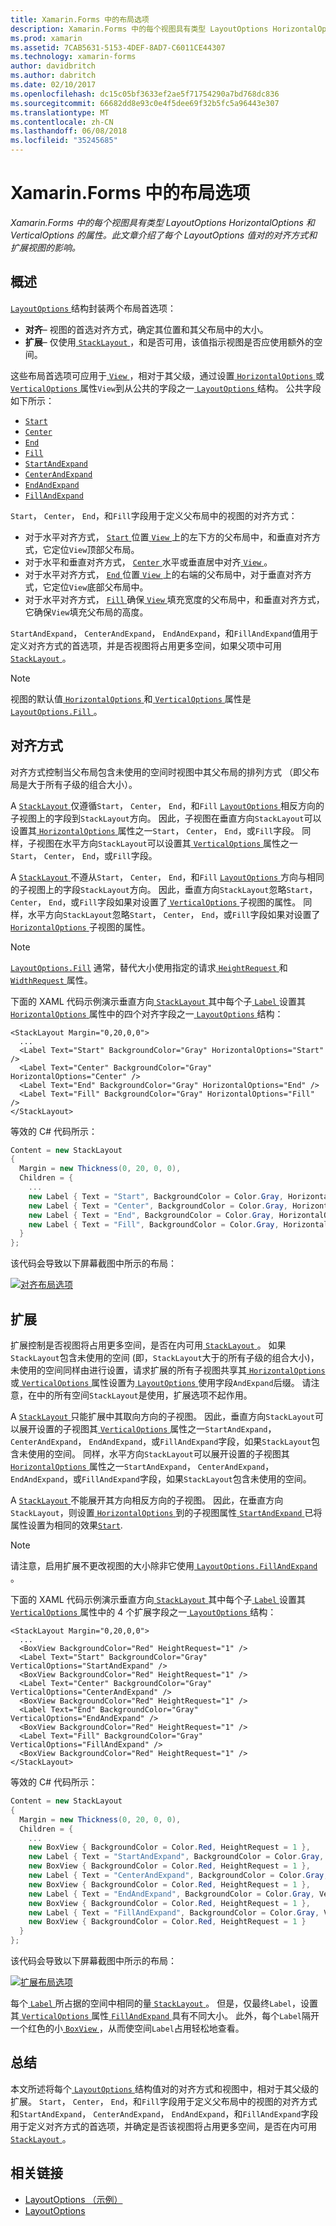 ```yaml
---
title: Xamarin.Forms 中的布局选项
description: Xamarin.Forms 中的每个视图具有类型 LayoutOptions HorizontalOptions 和 VerticalOptions 的属性。 此文章介绍了每个 LayoutOptions 值对的对齐方式和扩展视图的影响。
ms.prod: xamarin
ms.assetid: 7CAB5631-5153-4DEF-8AD7-C6011CE44307
ms.technology: xamarin-forms
author: davidbritch
ms.author: dabritch
ms.date: 02/10/2017
ms.openlocfilehash: dc15c05bf3633ef2ae5f71754290a7bd768dc836
ms.sourcegitcommit: 66682dd8e93c0e4f5dee69f32b5fc5a96443e307
ms.translationtype: MT
ms.contentlocale: zh-CN
ms.lasthandoff: 06/08/2018
ms.locfileid: "35245685"
---
```

# <a name="layout-options-in-xamarinforms"></a>Xamarin.Forms 中的布局选项

_Xamarin.Forms 中的每个视图具有类型 LayoutOptions HorizontalOptions 和 VerticalOptions 的属性。此文章介绍了每个 LayoutOptions 值对的对齐方式和扩展视图的影响。_

## <a name="overview"></a>概述

[ `LayoutOptions` ](https://developer.xamarin.com/api/type/Xamarin.Forms.LayoutOptions/)结构封装两个布局首选项：

- **对齐**– 视图的首选对齐方式，确定其位置和其父布局中的大小。
- **扩展**– 仅使用[ `StackLayout` ](https://developer.xamarin.com/api/type/Xamarin.Forms.StackLayout/)，和是否可用，该值指示视图是否应使用额外的空间。

这些布局首选项可应用于[ `View` ](https://developer.xamarin.com/api/type/Xamarin.Forms.View/)，相对于其父级，通过设置[ `HorizontalOptions` ](https://developer.xamarin.com/api/property/Xamarin.Forms.View.HorizontalOptions/)或[ `VerticalOptions` ](https://developer.xamarin.com/api/property/Xamarin.Forms.View.VerticalOptions/)属性`View`到从公共的字段之一[ `LayoutOptions` ](https://developer.xamarin.com/api/type/Xamarin.Forms.LayoutOptions/)结构。 公共字段如下所示：

- [`Start`](https://developer.xamarin.com/api/field/Xamarin.Forms.LayoutOptions.Start/)
- [`Center`](https://developer.xamarin.com/api/field/Xamarin.Forms.LayoutOptions.Center/)
- [`End`](https://developer.xamarin.com/api/field/Xamarin.Forms.LayoutOptions.End/)
- [`Fill`](https://developer.xamarin.com/api/field/Xamarin.Forms.LayoutOptions.Fill/)
- [`StartAndExpand`](https://developer.xamarin.com/api/field/Xamarin.Forms.LayoutOptions.StartAndExpand/)
- [`CenterAndExpand`](https://developer.xamarin.com/api/field/Xamarin.Forms.LayoutOptions.CenterAndExpand/)
- [`EndAndExpand`](https://developer.xamarin.com/api/field/Xamarin.Forms.LayoutOptions.EndAndExpand/)
- [`FillAndExpand`](https://developer.xamarin.com/api/field/Xamarin.Forms.LayoutOptions.FillAndExpand/)

`Start`， `Center`， `End`，和`Fill`字段用于定义父布局中的视图的对齐方式：

- 对于水平对齐方式， [ `Start` ](https://developer.xamarin.com/api/field/Xamarin.Forms.LayoutOptions.Start/)位置[ `View` ](https://developer.xamarin.com/api/type/Xamarin.Forms.View/)上的左下方的父布局中，和垂直对齐方式，它定位`View`顶部父布局。
- 对于水平和垂直对齐方式， [ `Center` ](https://developer.xamarin.com/api/field/Xamarin.Forms.LayoutOptions.Center/)水平或垂直居中对齐[ `View` ](https://developer.xamarin.com/api/type/Xamarin.Forms.View/)。
- 对于水平对齐方式， [ `End` ](https://developer.xamarin.com/api/field/Xamarin.Forms.LayoutOptions.End/)位置[ `View` ](https://developer.xamarin.com/api/type/Xamarin.Forms.View/)上的右端的父布局中，对于垂直对齐方式，它定位`View`底部父布局中。
- 对于水平对齐方式， [ `Fill` ](https://developer.xamarin.com/api/field/Xamarin.Forms.LayoutOptions.Fill/)确保[ `View` ](https://developer.xamarin.com/api/type/Xamarin.Forms.View/)填充宽度的父布局中，和垂直对齐方式，它确保`View`填充父布局的高度。

`StartAndExpand`， `CenterAndExpand`， `EndAndExpand`，和`FillAndExpand`值用于定义对齐方式的首选项，并是否视图将占用更多空间，如果父项中可用[ `StackLayout` ](https://developer.xamarin.com/api/type/Xamarin.Forms.StackLayout/)。

> [!NOTE]
> 视图的默认值[ `HorizontalOptions` ](https://developer.xamarin.com/api/property/Xamarin.Forms.View.HorizontalOptions/)和[ `VerticalOptions` ](https://developer.xamarin.com/api/property/Xamarin.Forms.View.VerticalOptions/)属性是[ `LayoutOptions.Fill` ](https://developer.xamarin.com/api/field/Xamarin.Forms.LayoutOptions.Fill/)。

<a name="alignment" />

## <a name="alignment"></a>对齐方式

对齐方式控制当父布局包含未使用的空间时视图中其父布局的排列方式 （即父布局是大于所有子级的组合大小）。

A [ `StackLayout` ](https://developer.xamarin.com/api/type/Xamarin.Forms.StackLayout/)仅遵循`Start`， `Center`， `End`，和`Fill` [ `LayoutOptions` ](https://developer.xamarin.com/api/type/Xamarin.Forms.LayoutOptions/)相反方向的子视图上的字段到`StackLayout`方向。 因此，子视图在垂直方向`StackLayout`可以设置其[ `HorizontalOptions` ](https://developer.xamarin.com/api/property/Xamarin.Forms.View.HorizontalOptions/)属性之一`Start`， `Center`， `End`，或`Fill`字段。 同样，子视图在水平方向`StackLayout`可以设置其[ `VerticalOptions` ](https://developer.xamarin.com/api/property/Xamarin.Forms.View.VerticalOptions/)属性之一`Start`， `Center`， `End`，或`Fill`字段。

A [ `StackLayout` ](https://developer.xamarin.com/api/type/Xamarin.Forms.StackLayout/)不遵从`Start`， `Center`， `End`，和`Fill` [ `LayoutOptions` ](https://developer.xamarin.com/api/type/Xamarin.Forms.LayoutOptions/)方向与相同的子视图上的字段`StackLayout`方向。 因此，垂直方向`StackLayout`忽略`Start`， `Center`， `End`，或`Fill`字段如果对设置了[ `VerticalOptions` ](https://developer.xamarin.com/api/property/Xamarin.Forms.View.VerticalOptions/)子视图的属性。 同样，水平方向`StackLayout`忽略`Start`， `Center`， `End`，或`Fill`字段如果对设置了[ `HorizontalOptions` ](https://developer.xamarin.com/api/property/Xamarin.Forms.View.HorizontalOptions/)子视图的属性。

> [!NOTE]
> [`LayoutOptions.Fill`](https://developer.xamarin.com/api/field/Xamarin.Forms.LayoutOptions.Fill/) 通常，替代大小使用指定的请求[ `HeightRequest` ](https://developer.xamarin.com/api/property/Xamarin.Forms.VisualElement.HeightRequest/)和[ `WidthRequest` ](https://developer.xamarin.com/api/property/Xamarin.Forms.VisualElement.WidthRequest/)属性。

下面的 XAML 代码示例演示垂直方向[ `StackLayout` ](https://developer.xamarin.com/api/type/Xamarin.Forms.StackLayout/)其中每个子[ `Label` ](https://developer.xamarin.com/api/type/Xamarin.Forms.Label/)设置其[ `HorizontalOptions` ](https://developer.xamarin.com/api/property/Xamarin.Forms.View.HorizontalOptions/)属性中的四个对齐字段之一[ `LayoutOptions` ](https://developer.xamarin.com/api/type/Xamarin.Forms.LayoutOptions/)结构：

```xaml
<StackLayout Margin="0,20,0,0">
  ...
  <Label Text="Start" BackgroundColor="Gray" HorizontalOptions="Start" />
  <Label Text="Center" BackgroundColor="Gray" HorizontalOptions="Center" />
  <Label Text="End" BackgroundColor="Gray" HorizontalOptions="End" />
  <Label Text="Fill" BackgroundColor="Gray" HorizontalOptions="Fill" />
</StackLayout>
```

等效的 C# 代码所示：

```csharp
Content = new StackLayout
{
  Margin = new Thickness(0, 20, 0, 0),
  Children = {
    ...
    new Label { Text = "Start", BackgroundColor = Color.Gray, HorizontalOptions = LayoutOptions.Start },
    new Label { Text = "Center", BackgroundColor = Color.Gray, HorizontalOptions = LayoutOptions.Center },
    new Label { Text = "End", BackgroundColor = Color.Gray, HorizontalOptions = LayoutOptions.End },
    new Label { Text = "Fill", BackgroundColor = Color.Gray, HorizontalOptions = LayoutOptions.Fill }
  }
};
```

该代码会导致以下屏幕截图中所示的布局：

[![](layout-options-images/alignment.png "对齐布局选项")](layout-options-images/alignment-large.png#lightbox "对齐布局选项")

<a name="expansion" />

## <a name="expansion"></a>扩展

扩展控制是否视图将占用更多空间，是否在内可用[ `StackLayout` ](https://developer.xamarin.com/api/type/Xamarin.Forms.StackLayout/)。 如果`StackLayout`包含未使用的空间 (即，`StackLayout`大于的所有子级的组合大小)，未使用的空间同样由进行设置，请求扩展的所有子视图共享其[ `HorizontalOptions` ](https://developer.xamarin.com/api/property/Xamarin.Forms.View.HorizontalOptions/)或[ `VerticalOptions` ](https://developer.xamarin.com/api/property/Xamarin.Forms.View.VerticalOptions/)属性设置为[ `LayoutOptions` ](https://developer.xamarin.com/api/type/Xamarin.Forms.LayoutOptions/)使用字段`AndExpand`后缀。 请注意，在中的所有空间`StackLayout`是使用，扩展选项不起作用。

A [ `StackLayout` ](https://developer.xamarin.com/api/type/Xamarin.Forms.StackLayout/)只能扩展中其取向方向的子视图。 因此，垂直方向`StackLayout`可以展开设置的子视图其[ `VerticalOptions` ](https://developer.xamarin.com/api/property/Xamarin.Forms.View.VerticalOptions/)属性之一`StartAndExpand`， `CenterAndExpand`， `EndAndExpand`，或`FillAndExpand`字段，如果`StackLayout`包含未使用的空间。 同样，水平方向`StackLayout`可以展开设置的子视图其[ `HorizontalOptions` ](https://developer.xamarin.com/api/property/Xamarin.Forms.View.HorizontalOptions/)属性之一`StartAndExpand`， `CenterAndExpand`， `EndAndExpand`，或`FillAndExpand`字段，如果`StackLayout`包含未使用的空间。

A [ `StackLayout` ](https://developer.xamarin.com/api/type/Xamarin.Forms.StackLayout/)不能展开其方向相反方向的子视图。 因此，在垂直方向`StackLayout`，则设置[ `HorizontalOptions` ](https://developer.xamarin.com/api/property/Xamarin.Forms.View.HorizontalOptions/)到的子视图属性[ `StartAndExpand` ](https://developer.xamarin.com/api/field/Xamarin.Forms.LayoutOptions.StartAndExpand/)已将属性设置为相同的效果[`Start`](https://developer.xamarin.com/api/field/Xamarin.Forms.LayoutOptions.Start/).

> [!NOTE]
> 请注意，启用扩展不更改视图的大小除非它使用[ `LayoutOptions.FillAndExpand` ](https://developer.xamarin.com/api/field/Xamarin.Forms.LayoutOptions.FillAndExpand/)。

下面的 XAML 代码示例演示垂直方向[ `StackLayout` ](https://developer.xamarin.com/api/type/Xamarin.Forms.StackLayout/)其中每个子[ `Label` ](https://developer.xamarin.com/api/type/Xamarin.Forms.Label/)设置其[ `VerticalOptions` ](https://developer.xamarin.com/api/property/Xamarin.Forms.View.VerticalOptions/)属性中的 4 个扩展字段之一[ `LayoutOptions` ](https://developer.xamarin.com/api/type/Xamarin.Forms.LayoutOptions/)结构：

```xaml
<StackLayout Margin="0,20,0,0">
  ...
  <BoxView BackgroundColor="Red" HeightRequest="1" />
  <Label Text="Start" BackgroundColor="Gray" VerticalOptions="StartAndExpand" />
  <BoxView BackgroundColor="Red" HeightRequest="1" />
  <Label Text="Center" BackgroundColor="Gray" VerticalOptions="CenterAndExpand" />
  <BoxView BackgroundColor="Red" HeightRequest="1" />
  <Label Text="End" BackgroundColor="Gray" VerticalOptions="EndAndExpand" />
  <BoxView BackgroundColor="Red" HeightRequest="1" />
  <Label Text="Fill" BackgroundColor="Gray" VerticalOptions="FillAndExpand" />
  <BoxView BackgroundColor="Red" HeightRequest="1" />
</StackLayout>
```

等效的 C# 代码所示：

```csharp
Content = new StackLayout
{
  Margin = new Thickness(0, 20, 0, 0),
  Children = {
    ...
    new BoxView { BackgroundColor = Color.Red, HeightRequest = 1 },
    new Label { Text = "StartAndExpand", BackgroundColor = Color.Gray, VerticalOptions = LayoutOptions.StartAndExpand },
    new BoxView { BackgroundColor = Color.Red, HeightRequest = 1 },
    new Label { Text = "CenterAndExpand", BackgroundColor = Color.Gray, VerticalOptions = LayoutOptions.CenterAndExpand },
    new BoxView { BackgroundColor = Color.Red, HeightRequest = 1 },
    new Label { Text = "EndAndExpand", BackgroundColor = Color.Gray, VerticalOptions = LayoutOptions.EndAndExpand },
    new BoxView { BackgroundColor = Color.Red, HeightRequest = 1 },
    new Label { Text = "FillAndExpand", BackgroundColor = Color.Gray, VerticalOptions = LayoutOptions.FillAndExpand },
    new BoxView { BackgroundColor = Color.Red, HeightRequest = 1 }
  }
};
```

该代码会导致以下屏幕截图中所示的布局：

[![](layout-options-images/expansion.png "扩展布局选项")](layout-options-images/expansion-large.png#lightbox "扩展布局选项")

每个[ `Label` ](https://developer.xamarin.com/api/type/Xamarin.Forms.Label/)所占据的空间中相同的量[ `StackLayout` ](https://developer.xamarin.com/api/type/Xamarin.Forms.StackLayout/)。 但是，仅最终`Label`，设置其[ `VerticalOptions` ](https://developer.xamarin.com/api/property/Xamarin.Forms.View.VerticalOptions/)属性[ `FillAndExpand` ](https://developer.xamarin.com/api/field/Xamarin.Forms.LayoutOptions.FillAndExpand/)具有不同大小。 此外，每个`Label`隔开一个红色的小[ `BoxView` ](https://developer.xamarin.com/api/type/Xamarin.Forms.BoxView/)，从而使空间`Label`占用轻松地查看。

## <a name="summary"></a>总结

本文所述将每个[ `LayoutOptions` ](https://developer.xamarin.com/api/type/Xamarin.Forms.LayoutOptions/)结构值对的对齐方式和视图中，相对于其父级的扩展。 `Start`， `Center`， `End`，和`Fill`字段用于定义父布局中的视图的对齐方式和`StartAndExpand`， `CenterAndExpand`， `EndAndExpand`，和`FillAndExpand`字段用于定义对齐方式的首选项，并确定是否该视图将占用更多空间，是否在内可用[ `StackLayout` ](https://developer.xamarin.com/api/type/Xamarin.Forms.StackLayout/)。



## <a name="related-links"></a>相关链接

- [LayoutOptions （示例）](https://developer.xamarin.com/samples/xamarin-forms/userinterface/layoutoptions/)
- [LayoutOptions](https://developer.xamarin.com/api/type/Xamarin.Forms.LayoutOptions/)
